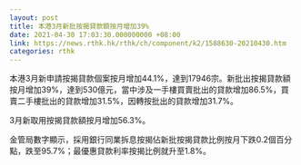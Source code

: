 ```yaml
---
layout: post
title: 本港3月新批按揭貸款額按月增加39%
date: 2021-04-30 17:03:30.000000000 +08:00
link: https://news.rthk.hk/rthk/ch/component/k2/1588630-20210430.htm
categories: rthk
---
```


本港3月新申請按揭貸款個案按月增加44.1%，達到17946宗。新批出按揭貸款額按月增加39%，達到530億元，當中涉及一手樓買賣批出的貸款增加86.5%，買賣二手樓批出的貸款增加31.5%，因轉按批出的貸款增加31.7%。

3月新取用按揭貸款額按月增加56.3%。

金管局數字顯示，採用銀行同業拆息按揭佔新批按揭貸款比例按月下跌0.2個百分點，跌至95.7%；最優惠貸款利率按揭比例就升至1.8%。
